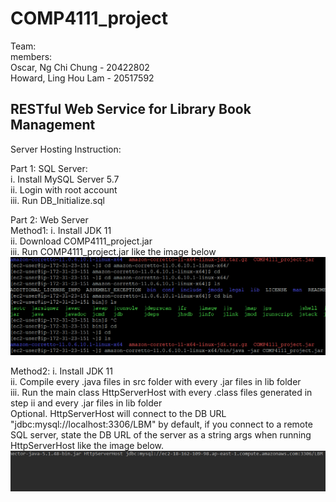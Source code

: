 # COMP4111_project
Team:\
members:\
Oscar, Ng Chi Chung - 20422802\
Howard, Ling Hou Lam - 20517592


## RESTful Web Service for Library Book Management

Server Hosting Instruction:

Part 1: SQL Server:\
i. Install MySQL Server 5.7\
ii. Login with root account\
iii. Run DB_Initialize.sql

Part 2: Web Server\
Method1:
i. Install JDK 11\
ii. Download COMP4111_project.jar\
iii. Run COMP4111_project.jar like the image below\
![Image of Demo1](https://github.com/oscarngncc/COMP4111_project/blob/master/Annotation%202020-04-05%20154744.png)

Method2:
i. Install JDK 11\
ii. Compile every .java files in src folder with every .jar files in lib folder\
iii. Run the main class HttpServerHost with every .class files generated in step ii and every .jar files in lib folder\
Optional. HttpServerHost will connect to the DB URL "jdbc:mysql://localhost:3306/LBM" by default, if you connect to a remote SQL server, state the DB URL of the server as a string args when running HttpServerHost like the image below.\
![Image of Demo2](https://github.com/oscarngncc/COMP4111_project/blob/master/Annotation%202020-04-05%20144508.png)



